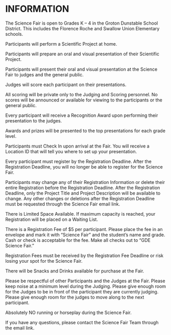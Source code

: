 
# INFORMATION

The Science Fair is open to Grades K – 4 in the Groton Dunstable School District.  This includes the Florence Roche and Swallow Union Elementary schools.

Participants will perform a Scientific Project at home.

Participants will prepare an oral and visual presentation of their Scientific Project.

Participants will present their oral and visual presentation at the Science Fair to judges and the general public.

Judges will score each participant on their presentations.

All scoring will be private only to the Judging and Scoring personnel.  No scores will be announced or available for viewing to the participants or the general public.

Every participant will receive a Recognition Award upon performing their presentation to the judges.

Awards and prizes will be presented to the top presentations for each grade level.

Participants must Check In upon arrival at the Fair.  You will receive a Location ID that will tell you where to set up your presentation.

Every participant must register by the Registration Deadline.  After the Registration Deadline, you will no longer be able to register for the Science Fair.

Participants may change any of their Registration Information or delete their entire Registration before the Registration Deadline.  After the Registration Deadline, only the Project Title and Project Description will be available to change.  Any other changes or deletions after the Registration Deadline must be requested through the Science Fair email link.

There is Limited Space Available.  If maximum capacity is reached, your Registration will be placed on a Waiting List.

There is a Registration Fee of $5 per participant.  Please place the fee in an envelope and mark it with “Science Fair” and the student’s name and grade.  Cash or check is acceptable for the fee.  Make all checks out to “GDE Science Fair.”

Registration Fees must be received by the Registration Fee Deadline or risk losing your spot for the Science Fair.

There will be Snacks and Drinks available for purchase at the Fair.

Please be respectful of other Participants and the Judges at the Fair.  Please keep noise at a minimum level during the Judging.  Please give enough room for the Judges to be in front of the participant they are currently judging.  Please give enough room for the judges to move along to the next participant.

Absolutely NO running or horseplay during the Science Fair.

If you have any questions, please contact the Science Fair Team through the email link.